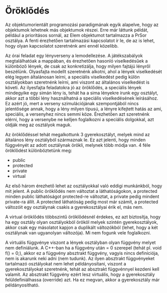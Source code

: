 # Öröklődés

Az objektumorientált programozási paradigmának egyik alapelve, hogy az objektumok lehetnek más objektumok részei.
Erre már láttunk példát, például a prioritásos sornál, az Elem objektumot tartalmazza a PrSor osztálya.
A fenti érezhetően tartalmazási kapcsolatot ír le, de az is lehet, hogy olyan kapcsolatot szeretnénk ami ennél közelibb.

Az órai feladat egy lényverseny a lemodellezése.
A játékszabályok megtalálhatóak a mappában, és érezhetően hasonló viselkedésűek a különböző lények, de csak az konkretizálja, hogy milyen fajtájú lényről beszélünk.
Olyasfajta modellt szeretnénk alkotni, ahol a lények viselkedését elég legyen általánosan leírni, a speciális viselkedést pedig külön osztályokban szeretnénk leírni, ami viszont az általános viselkedést is követi.
Az ilyesfajta feladatokra jó az öröklődés, a speciális lények mindegyike egy simán lény is, tehát ha a sima lényekre írunk egy osztályt, akkor azt a többi lény használhatná a speciális viselkedésének leírásához.
Ez azért jó, mert a verseny szimulációjának szempontjából nincs jelentősége annak, hogy a lény milyen típusú, a lényre kifejtett hatás az ami, speciális, a versenyhez nincs semmi köze.
Érezhetően azt szeretnénk elérni, hogy a versenybe ne kelljen foglalkozni a speciális dolgokkal, azt oldják meg az osztályok maguk.

Az öröklődéssel tehát megalkottunk 3 gyerekosztályt, melyek mind az általános lény osztályból származnak le.
Ez azt jelenti, hogy minden függvényét az adott osztálynak örökli, melynek több módja van. 4 féle öröklődést különböztetünk meg:
* public
* protected
* private
* virtual

Az első három érezhető lehet az osztályokkal való eddigi munkánkból, hogy mit jelent.
A public öröklődés nem változtat a láthatóságokon, a protected minden public láthatóságot protected-re változtat, a private pedig mindent private-ra állít.
A protected láthatóság pedig most már számít, a protected változóit egy osztálynak csakis a gyerekosztályai érik el, más nem.

A virtual öröklődés többszintű öröklődésnél érdekes, ez azt biztosítja, hogy ha egy osztály olyan osztályokból örököl melyek szintén gyerekosztályok, akkor csak egy másolatot kapjon a duplikált változókból (lehet, hogy a két osztálynak van ugyanolyan változója).
Mi nem fogunk vele foglalkozni.

A virtuális függvénye viszont a lények osztályban olyan függvény melyet nem definiálunk.
A C++-ban ha a függvény után = 0 szerepel (tehát pl. void f() = 0;), akkor ez a függvény absztrakt függvény, vagyis nincs definíciója, nem is akarunk neki adni (nem tudunk).
Az ilyen absztrakt függvényeket tartalmazó osztályokat nem lehet példányosítani, viszont a gyerekosztályokat szeretnénk, tehát az absztrakt függvénnyel kezdeni kell valamit.
Az absztrakt függvény ezért lesz virtuális, hogy a gyerekosztály felüldefiniálhassa (override) azt. Ha ez megvan, akkor a gyerekosztály már példányosítható.

